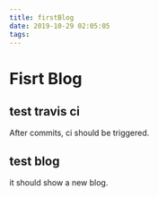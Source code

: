 ```yaml
---
title: firstBlog
date: 2019-10-29 02:05:05
tags:
---
```


# Fisrt Blog

## test travis ci
After commits, ci should be triggered.

## test blog
it should show a new blog.
